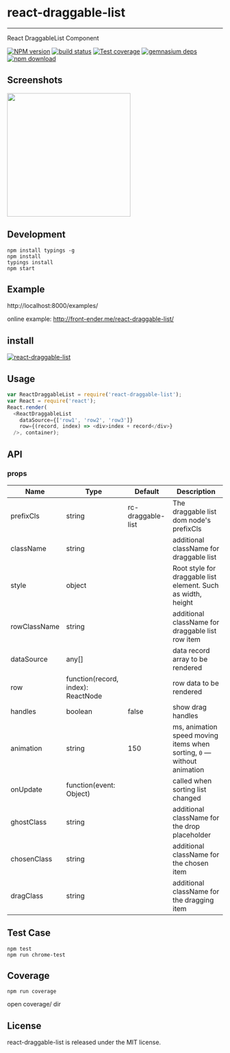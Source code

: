 # react-draggable-list
---

React DraggableList Component


[![NPM version][npm-image]][npm-url]
[![build status][travis-image]][travis-url]
[![Test coverage][coveralls-image]][coveralls-url]
[![gemnasium deps][gemnasium-image]][gemnasium-url]
[![npm download][download-image]][download-url]

[npm-image]: http://img.shields.io/npm/v/react-draggable-list.svg?style=flat-square
[npm-url]: http://npmjs.org/package/react-draggable-list
[travis-image]: https://img.shields.io/travis/react-component/react-draggable-list.svg?style=flat-square
[travis-url]: https://travis-ci.org/react-component/react-draggable-list
[coveralls-image]: https://img.shields.io/coveralls/react-component/react-draggable-list.svg?style=flat-square
[coveralls-url]: https://coveralls.io/r/react-component/react-draggable-list?branch=master
[gemnasium-image]: http://img.shields.io/gemnasium/react-component/react-draggable-list.svg?style=flat-square
[gemnasium-url]: https://gemnasium.com/react-component/react-draggable-list
[node-image]: https://img.shields.io/badge/node.js-%3E=_0.10-green.svg?style=flat-square
[node-url]: http://nodejs.org/download/
[download-image]: https://img.shields.io/npm/dm/react-draggable-list.svg?style=flat-square
[download-url]: https://npmjs.org/package/react-draggable-list


## Screenshots

<img src="" width="288"/>


## Development

```
npm install typings -g
npm install
typings install
npm start
```

## Example

http://localhost:8000/examples/


online example: http://front-ender.me/react-draggable-list/


## install


[![react-draggable-list](https://nodei.co/npm/react-draggable-list.png)](https://npmjs.org/package/react-draggable-list)


## Usage

```js
var ReactDraggableList = require('react-draggable-list');
var React = require('react');
React.render(
  <ReactDraggableList
    dataSource={['row1', 'row2', 'row3']}
    row={(record, index) => <div>index + record</div>}
  />, container);
```

## API

### props

Name               | Type                | Default | Description
------------------ | ------------------- | ------- | ------------------------------------------------------------------------------
prefixCls          | string              | rc-draggable-list | The draggable list dom node's prefixCls
className          | string              |         | additional className for draggable list
style              | object              |         | Root style for draggable list element. Such as width, height
rowClassName       | string              |         | additional className for draggable list row item
dataSource         | any[]               |         | data record array to be rendered
row                | function(record, index): ReactNode    |         | row data to be rendered
handles            | boolean             | false   | show drag handles
animation          | string              | 150     | ms, animation speed moving items when sorting, `0` — without animation
onUpdate           | function(event: Object)  |         | called when sorting list changed
ghostClass         | string              |         | additional className for the drop placeholder
chosenClass        | string              |         | additional className for the chosen item
dragClass          | string              |         | additional className for the dragging item

## Test Case

```
npm test
npm run chrome-test
```

## Coverage

```
npm run coverage
```

open coverage/ dir

## License

react-draggable-list is released under the MIT license.
